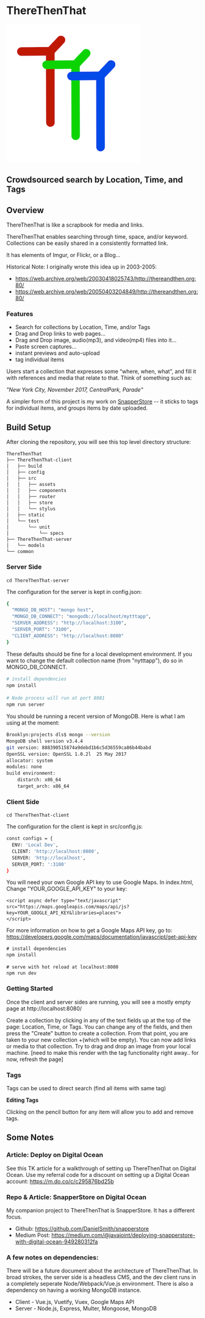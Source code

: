 # ThereThenThat

![ThereThenThat Logo](ThereThenThat-client/static/ttt-logo-small.png)

## Crowdsourced search by Location, Time, and Tags

## Overview

ThereThenThat is like a scrapbook for media and links.

ThereThenThat enables searching through time, space, and/or keyword.  Collections can be easily shared in a consistently formatted link.

It has elements of Imgur, or Flickr, or a Blog...

Historical Note:
I originally wrote this idea up in 2003-2005:
* https://web.archive.org/web/20030418025743/http://thereandthen.org:80/
* https://web.archive.org/web/20050403204849/http://thereandthen.org:80/

### Features

* Search for collections by Location, Time, and/or Tags
* Drag and Drop links to web pages...
* Drag and Drop image, audio(mp3), and video(mp4) files into it...
* Paste screen captures...
* instant previews and auto-upload
* tag individual items

Users start a collection that expresses some “where, when, what”, and fill it with references and media that relate to that.  Think of something such as:

_"New York City, November 2017, CentralPark, Parade"_


A simpler form of this project is my work on [SnapperStore](https://github.com/DanielSmith/snapperstore) -- it sticks to tags for individual  items, and groups items by date uploaded.

## Build Setup

After cloning the repository, you will see this top level directory structure:


```
ThereThenThat
├── ThereThenThat-client
│   ├── build
│   ├── config
│   ├── src
│   │   ├── assets
│   │   ├── components
│   │   ├── router
│   │   ├── store
│   │   └── stylus
│   ├── static
│   └── test
│       └── unit
│           └── specs
├── ThereThenThat-server
│   └── models
└── common

```


### Server Side
```
cd ThereThenThat-server
```


The configuration for the server is kept in config.json:

``` bash
{
  "MONGO_DB_HOST": "mongo host",
  "MONGO_DB_CONNECT": "mongodb://localhost/mytttapp",
  "SERVER_ADDRESS": "http://localhost:3100",
  "SERVER_PORT": "3100",
  "CLIENT_ADDRESS": "http://localhost:8080"
}
```

These defaults should be fine for a local development environment.  If you want to change the default collection name (from "nytttapp"), do so in MONGO_DB_CONNECT.

``` bash
# install dependencies
npm install

# Node process will run at port 8081
npm run server
```

You should be running a recent version of MongoDB.  Here is what I am using at the moment:

```bash
Brooklyn:projects dls$ mongo --version
MongoDB shell version v3.4.4
git version: 888390515874a9debd1b6c5d36559ca86b44babd
OpenSSL version: OpenSSL 1.0.2l  25 May 2017
allocator: system
modules: none
build environment:
    distarch: x86_64
    target_arch: x86_64
```

### Client Side

```
cd ThereThenThat-client
```

The configuration for the client is kept in src/config.js:

``` bash
const configs = {
  ENV: 'Local Dev',
  CLIENT: 'http://localhost:8080',
  SERVER: 'http://localhost',
  SERVER_PORT: ':3100'  
}
```

You will need your own Google API key to use Google Maps.  In index.html, Change "YOUR_GOOGLE_API_KEY" to your key:

```
<script async defer type="text/javascript"
src="https://maps.googleapis.com/maps/api/js?key=YOUR_GOOGLE_API_KEY&libraries=places">
</script>
```

For more information on how to get a Google Maps API key, go to: https://developers.google.com/maps/documentation/javascript/get-api-key

```
# install dependencies
npm install

# serve with hot reload at localhost:8080
npm run dev
```


### Getting Started

Once the client and server sides are running, you will see a mostly empty page at http://localhost:8080/

Create a collection by clicking in any of the text fields up at the top of the page: Location, Time, or Tags.  You can change any of the fields, and then press the "Create" button to create a collection.  From that point, you are taken to your new collection +(which will be empty).  You can now add links or media to that collection.  Try to drag and drop an image from your local machine. [need to make this render with the tag functionality right away.. for now, refresh the page]

### Tags

Tags can be used to direct search (find all items with same tag)

**Editing Tags**

Clicking on the pencil button for any item will allow you to add and remove tags.



## Some Notes

### Article: Deploy on Digital Ocean

See this TK article for a walkthrough of setting up ThereThenThat on Digital Ocean. Use my referral code for a discount on setting up a Digital Ocean account:  https://m.do.co/c/c295876bd25b

### Repo & Article: SnapperStore on Digital Ocean

My companion project to ThereThenThat is SnapperStore.  It has a different focus.

* Github: https://github.com/DanielSmith/snapperstore
* Medium Post: https://medium.com/@javajoint/deploying-snapperstore-with-digital-ocean-949280312fa

### A few notes on dependencies:

There will be a future document about the architecture of ThereThenThat.  In broad strokes, the server side is a headless CMS, and the dev client runs in a completely seperate Node/Webpack/Vue.js environment. There is also a dependency on having a working MongoDB instance.

* Client - Vue.js, Vuetify, Vuex, Google Maps API
* Server - Node.js, Express, Multer, Mongoose, MongoDB
